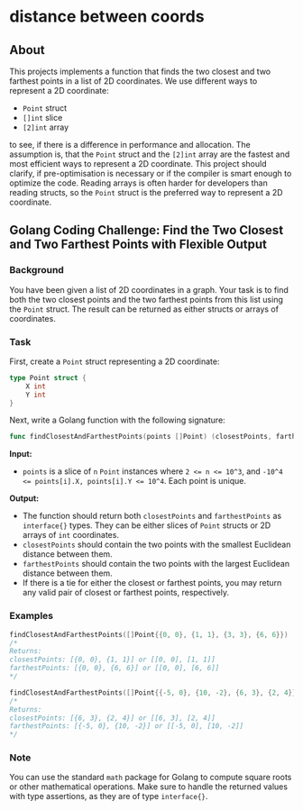 # distance between coords

## About

This projects implements a function that finds the two closest and two farthest points in a list of 2D coordinates.
We use different ways to represent a 2D coordinate:
- `Point` struct
- `[]int` slice
- `[2]int` array

to see, if there is a difference in performance and allocation.
The assumption is, that the `Point` struct and the `[2]int` array are the fastest and most efficient ways to represent a 2D coordinate.
This project should clarify, if pre-optimisation is necessary or if the compiler is smart enough to optimize the code.
Reading arrays is often harder for developers than reading structs, so the `Point` struct is the preferred way to represent a 2D coordinate.

## Golang Coding Challenge: Find the Two Closest and Two Farthest Points with Flexible Output

### Background

You have been given a list of 2D coordinates in a graph. Your task is to find both the two closest points and the two farthest points from this list using the `Point` struct. The result can be returned as either structs or arrays of coordinates.

### Task

First, create a `Point` struct representing a 2D coordinate:

```go
type Point struct {
	X int
	Y int
}
```

Next, write a Golang function with the following signature:

```go
func findClosestAndFarthestPoints(points []Point) (closestPoints, farthestPoints interface{})
```

**Input:**

- `points` is a slice of `n` `Point` instances where `2 <= n <= 10^3`, and `-10^4 <= points[i].X, points[i].Y <= 10^4`. Each point is unique.

**Output:**

- The function should return both `closestPoints` and `farthestPoints` as `interface{}` types. They can be either slices of `Point` structs or 2D arrays of `int` coordinates.
- `closestPoints` should contain the two points with the smallest Euclidean distance between them.
- `farthestPoints` should contain the two points with the largest Euclidean distance between them.
- If there is a tie for either the closest or farthest points, you may return any valid pair of closest or farthest points, respectively.

### Examples

```go
findClosestAndFarthestPoints([]Point{{0, 0}, {1, 1}, {3, 3}, {6, 6}})
/*
Returns:
closestPoints: [{0, 0}, {1, 1}] or [[0, 0], [1, 1]]
farthestPoints: [{0, 0}, {6, 6}] or [[0, 0], [6, 6]]
*/

findClosestAndFarthestPoints([]Point{{-5, 0}, {10, -2}, {6, 3}, {2, 4}})
/*
Returns:
closestPoints: [{6, 3}, {2, 4}] or [[6, 3], [2, 4]]
farthestPoints: [{-5, 0}, {10, -2}] or [[-5, 0], [10, -2]]
*/
```

### Note

You can use the standard `math` package for Golang to compute square roots or other mathematical operations. Make sure to handle the returned values with type assertions, as they are of type `interface{}`.